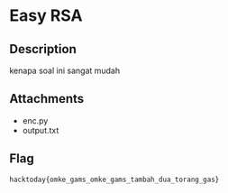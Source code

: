 # Easy RSA

## Description

kenapa soal ini sangat mudah

## Attachments
- enc.py
- output.txt

## Flag
`hacktoday{omke_gams_omke_gams_tambah_dua_torang_gas}`
